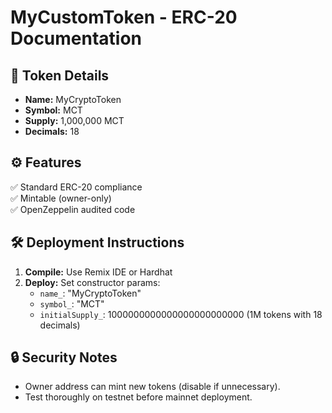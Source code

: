 # MyCustomToken - ERC-20 Documentation

## 📌 Token Details
- **Name:** MyCryptoToken  
- **Symbol:** MCT  
- **Supply:** 1,000,000 MCT  
- **Decimals:** 18  

## ⚙️ Features
✅ Standard ERC-20 compliance  
✅ Mintable (owner-only)  
✅ OpenZeppelin audited code  

## 🛠️ Deployment Instructions
1. **Compile:** Use Remix IDE or Hardhat  
2. **Deploy:** Set constructor params:  
   - `name_`: "MyCryptoToken"  
   - `symbol_`: "MCT"  
   - `initialSupply_`: 1000000000000000000000000 (1M tokens with 18 decimals)  

## 🔒 Security Notes
- Owner address can mint new tokens (disable if unnecessary).  
- Test thoroughly on testnet before mainnet deployment.  
